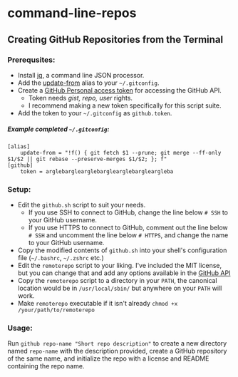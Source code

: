 # command-line-repos

## Creating GitHub Repositories from the Terminal

### Prerequsites:
- Install [jq](https://stedolan.github.io/jq/), a command line JSON processor.
- Add the [update-from](https://adamcod.es/2014/12/10/git-pull-correct-workflow.html) alias to your `~/.gitconfig`.
- Create a [GitHub Personal access token](https://github.com/settings/tokens) for accessing the GitHub API.
  - Token needs _gist, repo, user_ rights.
  - I recommend making a new token specifically for this script suite.
- Add the token to your `~/.gitconfig` as `github.token`.

##### Example completed `~/.gitconfig`:
```
[alias]
	update-from = "!f() { git fetch $1 --prune; git merge --ff-only $1/$2 || git rebase --preserve-merges $1/$2; }; f"
[github]
	token = arglebarglearglebarglearglebargleargleba
```

### Setup:
- Edit the `github.sh` script to suit your needs.
  - If you use SSH to connect to GitHub, change the line below `# SSH` to your GitHub username.
  - If you use HTTPS to connect to GitHub, comment out the line below `# SSH` and uncomment the line below `# HTTPS`, and change the name to your GitHub username.
- Copy the modified contents of `github.sh` into your shell's configuration file (`~/.bashrc`, `~/.zshrc` etc.)
- Edit the `remoterepo` script to your liking.  I've included the MIT license, but you can change that and add any options available in the [GitHub API](https://developer.github.com/v3/repos/#create)
- Copy the `remoterepo` script to a directory in your `PATH`, the canonical location would be in `/usr/local/sbin/` but anywhere on your `PATH` will work.
- Make `remoterepo` executable if it isn't already `chmod +x /your/path/to/remoterepo`

### Usage:
Run `github repo-name "Short repo description"` to create a new directory named `repo-name` with the description provided, create a GitHub repository of the same name, and initialize the repo with a license and README containing the repo name.
